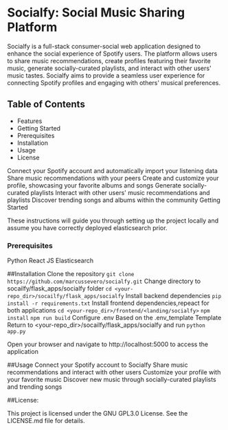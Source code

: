 # Socialfy: Social Music Sharing Platform
Socialfy is a full-stack consumer-social web application designed to enhance the social experience of Spotify users. The platform allows users to share music recommendations, create profiles featuring their favorite music, generate socially-curated playlists, and interact with other users' music tastes. Socialfy aims to provide a seamless user experience for connecting Spotify profiles and engaging with others' musical preferences.

## Table of Contents
- Features
- Getting Started
- Prerequisites
- Installation
- Usage
- License


Connect your Spotify account and automatically import your listening data
Share music recommendations with your peers
Create and customize your profile, showcasing your favorite albums and songs
Generate socially-curated playlists
Interact with other users' music recommendations and playlists
Discover trending songs and albums within the community
Getting Started

These instructions will guide you through setting up the project locally and assume you have correctly deployed elasticsearch prior.

### Prerequisites
Python
React JS 
Elasticsearch

##Installation
Clone the repository
```git clone https://github.com/marcussevero/socialfy.git```
Change directory to socailfy/flask_apps/socialfy folder
```cd <your-repo_dir>/socailfy/flask_apps/socialfy```
Install backend dependencies
```pip install -r requirements.txt```
Install frontend dependencies,repeact for both applications
```cd <your-repo_dir>/frontend/<landing/socialfy>```
```npm install```
```npm run build```
Configure .env Based on the .env_template Template
Return to <your-repo_dir>/socailfy/flask_apps/socialfy and run
```python app.py ```

Open your browser and navigate to http://localhost:5000 to access the application


##Usage
Connect your Spotify account to Socialfy
Share music recommendations and interact with other users
Customize your profile with your favorite music
Discover new music through socially-curated playlists and trending songs


##License:

This project is licensed under the GNU GPL3.0 License. See the LICENSE.md file for details.
